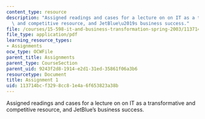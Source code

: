 ```yaml
---
content_type: resource
description: "Assigned readings and cases for a lecture on on IT as a transformative\
  \ and competitive resource, and JetBlue\u2019s business success."
file: /courses/15-598-it-and-business-transformation-spring-2003/113714bcf3298cc81e4a6f653823a38b_assignment1.pdf
file_type: application/pdf
learning_resource_types:
- Assignments
ocw_type: OCWFile
parent_title: Assignments
parent_type: CourseSection
parent_uid: 9243f2d8-1914-e2d1-31ed-35861f06a3b6
resourcetype: Document
title: Assignment 1
uid: 113714bc-f329-8cc8-1e4a-6f653823a38b
---
```

Assigned readings and cases for a lecture on on IT as a transformative and competitive resource, and JetBlue’s business success.

